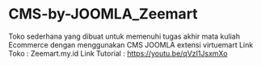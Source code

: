 # CMS-by-JOOMLA_Zeemart
Toko sederhana yang dibuat untuk memenuhi tugas akhir mata kuliah Ecommerce dengan menggunakan CMS JOOMLA extensi virtuemart
Link Toko : Zeemart.my.id
Link Tutorial : https://youtu.be/qVzI1JsxmXo

